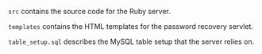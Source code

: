 `src` contains the source code for the Ruby server.

`templates` contains the HTML templates for the password recovery servlet.

`table_setup.sql` describes the MySQL table setup that the server relies on.